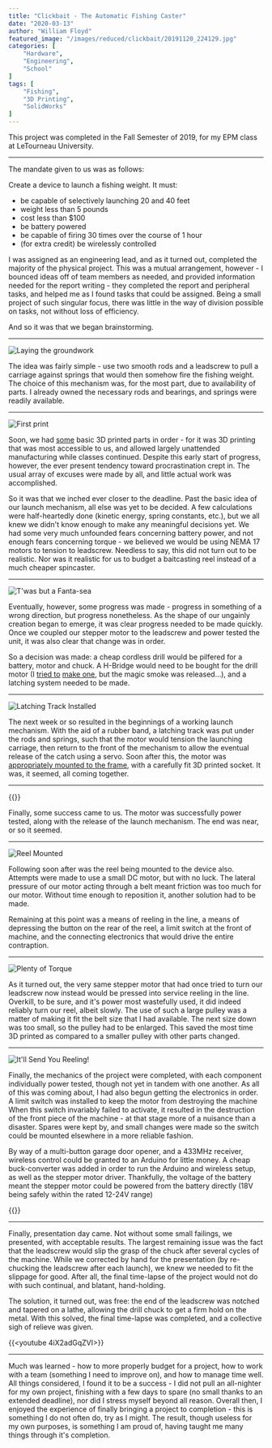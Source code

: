 ```yaml
---
title: "Clickbait - The Automatic Fishing Caster"
date: "2020-03-13"
author: "William Floyd"
featured_image: "/images/reduced/clickbait/20191120_224129.jpg"
categories: [
    "Hardware",
    "Engineering",
    "School"
]
tags: [
    "Fishing",
    "3D Printing",
    "SolidWorks"
]
---
```


This project was completed in the Fall Semester of 2019, for my EPM class at LeTourneau University.

***

The mandate given to us was as follows:

Create a device to launch a fishing weight. It must:

* be capable of selectively launching 20 and 40 feet
* weight less than 5 pounds
* cost less than $100
* be battery powered
* be capable of firing 30 times over the course of 1 hour
* (for extra credit) be wirelessly controlled

I was assigned as an engineering lead, and as it turned out, completed the majority of the physical project.
This was a mutual arrangement, however - I bounced ideas off of team members as needed, and provided information needed for the report writing - they completed the report and peripheral tasks, and helped me as I found tasks that could be assigned.
Being a small project of such singular focus, there was little in the way of division possible on tasks, not without loss of efficiency.

And so it was that we began brainstorming.

***

![Laying the groundwork](/images/reduced/clickbait/20190919_143530.jpg)

The idea was fairly simple - use two smooth rods and a leadscrew to pull a carriage against springs that would then somehow fire the fishing weight.
The choice of this mechanism was, for the most part, due to availability of parts.
I already owned the necessary rods and bearings, and springs were readily available.

***

![First print](/images/reduced/clickbait/20190919_224711.jpg)

Soon, we had [some](/images/reduced/clickbait/20190919_213947.jpg) basic 3D printed parts in order - for it was 3D printing that was most accessible to us, and allowed largely unattended manufacturing while classes continued.
Despite this early start of progress, however, the ever present tendency toward procrastination crept in.
The usual array of excuses were made by all, and little actual work was accomplished.

So it was that we inched ever closer to the deadline.
Past the basic idea of our launch mechanism, all else was yet to be decided.
A few calculations were half-heartedly done (kinetic energy, spring constants, etc.), but we all knew we didn't know enough to make any meaningful decisions yet.
We had some very much unfounded fears concerning battery power, and not enough fears concerning torque - we believed we would be using NEMA 17 motors to tension to leadscrew.
Needless to say, this did not turn out to be realistic.
Nor was it realistic for us to budget a baitcasting reel instead of a much cheaper spincaster.

***

![T'was but a Fanta-sea](/images/reduced/clickbait/20191010_152148.jpg)

Eventually, however, some progress was made - progress in something of a wrong direction, but progress nonetheless.
As the shape of our ungainly creation began to emerge, it was clear progress needed to be made quickly.
Once we coupled our stepper motor to the leadscrew and power tested the unit, it was also clear that change was in order.

So a decision was made: a cheap cordless drill would be pilfered for a battery, motor and chuck.
A H-Bridge would need to be bought for the drill motor (I [tried to](/images/reduced/clickbait/20191025_194859.jpg) [make one](/images/reduced/clickbait/20191102_144426.jpg), but the magic smoke was released...), and a latching system needed to be made.

***

![Latching Track Installed](/images/reduced/clickbait/20191110_014623.jpg)

The next week or so resulted in the beginnings of a working launch mechanism.
With the aid of a rubber band, a latching track was put under the rods and springs, such that the motor would tension the launching carriage, then return to the front of the mechanism to allow the eventual release of the catch using a servo.
Soon after this, the motor was [appropriately mounted to the frame](/images/reduced/clickbait/20191110_072012.jpg), with a carefully fit 3D printed socket.
It was, it seemed, all coming together.

***

{{<youtube PWh-TsoAOK4>}}

Finally, some success came to us.
The motor was successfully power tested, along with the release of the launch mechanism.
The end was near, or so it seemed.

***

![Reel Mounted](/images/reduced/clickbait/20191115_090125.jpg)

Following soon after was the reel being mounted to the device also.
Attempts were made to use a small DC motor, but with no luck.
The lateral pressure of our motor acting through a belt meant friction was too much for our motor.
Without time enough to reposition it, another solution had to be made.

Remaining at this point was a means of reeling in the line, a means of depressing the button on the rear of the reel, a limit switch at the front of machine, and the connecting electronics that would drive the entire contraption.

***

![Plenty of Torque](/images/reduced/clickbait/20191118_032416.jpg)

As it turned out, the very same stepper motor that had once tried to turn our leadscrew now instead would be pressed into service reeling in the line.
Overkill, to be sure, and it's power most wastefully used, it did indeed reliably turn our reel, albeit slowly.
The use of such a large pulley was a matter of making it fit the belt size that I had available.
The next size down was too small, so the pulley had to be enlarged.
This saved the most time 3D printed as compared to a smaller pulley with other parts changed.

***

![It'll Send You Reeling!](/images/reduced/clickbait/20191120_224129.jpg)

Finally, the mechanics of the project were completed, with each component individually power tested, though not yet in tandem with one another.
As all of this was coming about, I had also begun getting the electronics in order.
A limit switch was installed to keep the motor from destroying the machine
When this switch invariably failed to activate, it resulted in the destruction of the front piece of the machine - at that stage more of a nuisance than a disaster.
Spares were kept by, and small changes were made so the switch could be mounted elsewhere in a more reliable fashion.

By way of a multi-button garage door opener, and a 433MHz receiver, wireless control could be granted to an Arduino for little money.
A cheap buck-converter was added in order to run the Arduino and wireless setup, as well as the stepper motor driver.
Thankfully, the voltage of the battery meant the stepper motor could be powered from the battery directly (18V being safely within the rated 12-24V range)

{{<youtube TPhMx11LOok>}}

***

Finally, presentation day came.
Not without some small failings, we presented, with acceptable results.
The largest remaining issue was the fact that the leadscrew would slip the grasp of the chuck after several cycles of the machine.
While we corrected by hand for the presentation (by re-chucking the leadscrew after each launch), we knew we needed to fit the slippage for good.
After all, the final time-lapse of the project would not do with such continual, and blatant, hand-holding.

The solution, it turned out, was free: the end of the leadscrew was notched and tapered on a lathe, allowing the drill chuck to get a firm hold on the metal.
With this solved, the final time-lapse was completed, and a collective sigh of relieve was given.

{{<youtube 4iX2adGqZVI>}}

***

Much was learned - how to more properly budget for a project, how to work with a team (something I need to improve on), and how to manage time well.
All things considered, I found it to be a success - I did not pull an all-nighter for my own project, finishing with a few days to spare (no small thanks to an extended deadline), nor did I stress myself beyond all reason.
Overall then, I enjoyed the experience of finally bringing a project to completion - this is something I do not often do, try as I might.
The result, though useless for my own purposes, is something I am proud of, having taught me many things through it's completion.
